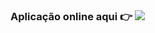 ###  Aplicação online aqui 👉  <a target='_blank' href="https://ruan-almeidaa.github.io/sitesII-cimol-calculo-salario-liquido/"> <img src="https://img.shields.io/badge/GitHub-100000?style=for-the badge&logo=github&logoColor=white"> </a>
